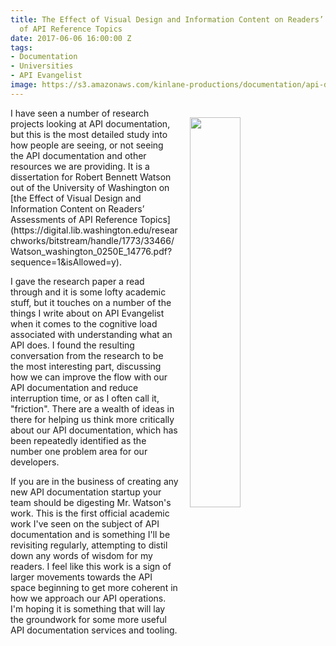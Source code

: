 ```yaml
---
title: The Effect of Visual Design and Information Content on Readers’ Assessments
  of API Reference Topics
date: 2017-06-06 16:00:00 Z
tags:
- Documentation
- Universities
- API Evangelist
image: https://s3.amazonaws.com/kinlane-productions/documentation/api-documentation-research-visualization.png
---
```


<p><a href="https://digital.lib.washington.edu/researchworks/bitstream/handle/1773/33466/Watson_washington_0250E_14776.pdf?sequence=1&isAllowed=y"><img src="https://s3.amazonaws.com/kinlane-productions/documentation/api-documentation-research-visualization.png" align="right" width="40%" style="padding: 15px;" /></a></p>I have seen a number of research projects looking at API documentation, but this is the most detailed study into how people are seeing, or not seeing the API documentation and other resources we are providing. It is a dissertation for Robert Bennett Watson out of the University of Washington on [the Effect of Visual Design and Information Content on Readers’ Assessments of API Reference Topics](https://digital.lib.washington.edu/researchworks/bitstream/handle/1773/33466/Watson_washington_0250E_14776.pdf?sequence=1&isAllowed=y).

I gave the research paper a read through and it is some lofty academic stuff, but it touches on a number of the things I write about on API Evangelist when it comes to the cognitive load associated with understanding what an API does. I found the resulting conversation from the research to be the most interesting part, discussing how we can improve the flow with our API documentation and reduce interruption time, or as I often call it, "friction". There are a wealth of ideas in there for helping us think more critically about our API documentation, which has been repeatedly identified as the number one problem area for our developers.

If you are in the business of creating any new API documentation startup your team should be digesting Mr. Watson's work. This is the first official academic work I've seen on the subject of API documentation and is something I'll be revisiting regularly, attempting to distil down any words of wisdom for my readers. I feel like this work is a sign of larger movements towards the API space beginning to get more coherent in how we approach our API operations. I'm hoping it is something that will lay the groundwork for some more useful API documentation services and tooling.
